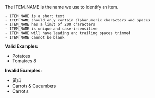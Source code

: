 <!-- markdownlint-disable-file first-line-h1 -->
The ITEM_NAME is the name we use to identify an item.

```note
- ITEM_NAME is a short text
- ITEM_NAME should only contain alphanumeric characters and spaces
- ITEM_NAME has a limit of 200 characters
- ITEM_NAME is unique and case-insensitive
- ITEM_NAME will have leading and trailing spaces trimmed
- ITEM_NAME cannot be blank
```

**Valid Examples:**
- Potatoes
- Tomatoes 8 

**Invalid Examples:**
- 黃瓜
- Carrots & Cucumbers
- Carrot's
